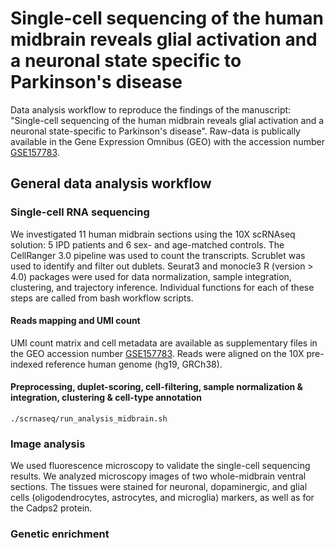 # Single-cell sequencing of the human midbrain reveals glial activation and a neuronal state specific to Parkinson's disease

Data analysis workflow to reproduce the findings of the manuscript:  "Single-cell sequencing of the human midbrain reveals glial activation and a neuronal state-specific to Parkinson's disease". Raw-data is publically available in the Gene Expression Omnibus (GEO) with the accession number [GSE157783](https://www.ncbi.nlm.nih.gov/geo/query/acc.cgi?acc=GSE157783). 

## General data analysis workflow

### Single-cell RNA sequencing

We investigated 11 human midbrain sections using the 10X scRNAseq solution: 5 IPD patients and 6 sex- and age-matched controls. The CellRanger 3.0 pipeline was used to count the transcripts. Scrublet was used to identify and filter out dublets. Seurat3 and monocle3 R (version > 4.0) packages were used for data normalization, sample integration, clustering, and trajectory inference. Individual functions for each of these steps are called from bash workflow scripts. 

#### Reads mapping and UMI count

UMI count matrix and cell metadata are available as supplementary files in the GEO accession number [GSE157783](https://www.ncbi.nlm.nih.gov/geo/query/acc.cgi?acc=GSE157783). Reads were aligned on the 10X pre-indexed reference human genome (hg19, GRCh38). 

#### Preprocessing, duplet-scoring, cell-filtering, sample normalization & integration, clustering & cell-type annotation

`./scrnaseq/run_analysis_midbrain.sh`

### Image analysis

We used fluorescence microscopy to validate the single-cell sequencing results. We analyzed microscopy images of two whole-midbrain ventral sections. The tissues were stained for neuronal, dopaminergic, and glial cells (oligodendrocytes, astrocytes, and microglia) markers, as well as for the Cadps2 protein. 

### Genetic enrichment
